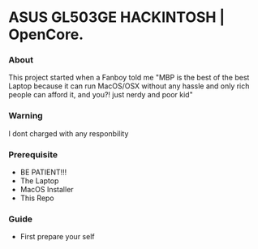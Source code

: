 # ASUS GL503GE HACKINTOSH | OpenCore.

### About
This project started when a Fanboy told me "MBP is the best of the best Laptop because it can run MacOS/OSX without any hassle and only rich people can afford it, and you?! just nerdy and poor kid"

### Warning
I dont charged with any responbility 

### Prerequisite
- BE PATIENT!!!
- The Laptop
- MacOS Installer
- This Repo

### Guide
- First prepare your self